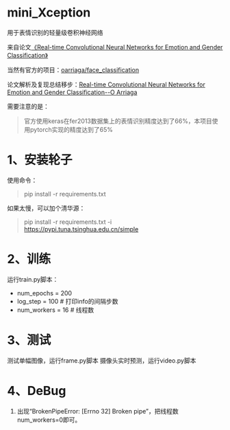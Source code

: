# mini_Xception
用于表情识别的轻量级卷积神经网络

来自论文[《Real-time Convolutional Neural Networks for Emotion and Gender Classification》](https://arxiv.org/pdf/1710.07557v1.pdf)

当然有官方的项目：[oarriaga/face_classification](https://github.com/oarriaga/face_classification)

论文解析及复现总结移步：[Real-time Convolutional Neural Networks for Emotion and Gender Classification--O Arriaga](https://blog.csdn.net/qq_40243750/article/details/124208527)

需要注意的是：
> 官方使用keras在fer2013数据集上的表情识别精度达到了66%，本项目使用pytorch实现的精度达到了65%

# 1、安装轮子
使用命令：
> pip install -r requirements.txt

如果太慢，可以加个清华源：
> pip install -r requirements.txt -i https://pypi.tuna.tsinghua.edu.cn/simple


# 2、训练
运行train.py脚本：
- num_epochs = 200
- log_step = 100      # 打印info的间隔步数
- num_workers = 16    # 线程数

# 3、测试
测试单幅图像，运行frame.py脚本
摄像头实时预测，运行video.py脚本

# 4、DeBug
1. 出现“BrokenPipeError: [Errno 32] Broken pipe”，把线程数num_workers=0即可。
